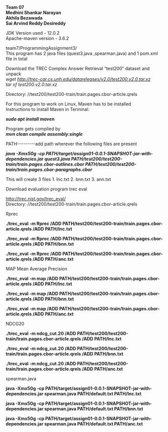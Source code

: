 **Team 07  
Medhini Shankar Narayan  
Akhila Bezawada  
Sai Arvind Reddy Desireddy**  


JDK Version used - 12.0.2  
Apache-maven version - 3.6.2  

team7/ProgrammingAssignment3/  
This program has 2 java files (quest3.java ,spearman.java) and 1 pom.xml file in total   


Download the TREC Complex Answer Retrieval “test200“ dataset and unpack  
*wget http://trec-car.cs.unh.edu/datareleases/v2.0/test200.v2.0.tar.xz  
tar xf test200.v2.0.tar.xz*  

Directory: //test200/test200-train/train.pages.cbor-article.qrels

For this program to work on Linux, Maven has to be installed  
Instructions to install Maven in Terminal:

***sudo apt install maven***

Program gets complied by  
***mvn clean compile assembly:single***

PATH---------add path wherever the following files are present

***java -Xmx50g -cp PATH/target/assign01-0.0.1-SNAPSHOT-jar-with-dependencies.jar quest3.java PATH/test200/test200-train/train.pages.cbor-outlines.cbor PATH/test200/test200-train/train.pages.cbor-paragraphs.cbor***


This will create 3 files 1. lnc.txt 2. bnn.txt 3. ann.txt



Download evaluation program trec eval 

http://trec.nist.gov/trec_eval/  
Directory: //test200/test200-train/train.pages.cbor-article.qrels

Rprec

**./trec_eval -m Rprec /ADD PATH/test200/test200-train/train.pages.cbor-article.qrels /ADD PATH/lnc.txt**

**./trec_eval -m Rprec /ADD PATH/test200/test200-train/train.pages.cbor-article.qrels /ADD PATH/bnn.txt**

**./trec_eval -m Rprec /ADD PATH/test200/test200-train/train.pages.cbor-article.qrels /ADD PATH/anc.txt**



MAP Mean Average Precision

**./trec_eval -m map /ADD PATH/test200/test200-train/train.pages.cbor-article.qrels /ADD PATH/lnc.txt**

**./trec_eval -m map /ADD PATH/test200/test200-train/train.pages.cbor-article.qrels /ADD PATH/bnn.txt**

**./trec_eval -m map /ADD PATH/test200/test200-train/train.pages.cbor-article.qrels /ADD PATH/anc.txt**



NDCG20

**./trec_eval -m ndcg_cut.20 /ADD PATH/test200/test200-train/train.pages.cbor-article.qrels /ADD PATH/lnc.txt**

**./trec_eval -m ndcg_cut.20 /ADD PATH/test200/test200-train/train.pages.cbor-article.qrels /ADD PATH/bnn.txt**

**./trec_eval -m ndcg_cut.20 /ADD PATH/test200/test200-train/train.pages.cbor-article.qrels /ADD PATH/anc.txt**



spearman.java

**java -Xmx50g -cp PATH/target/assign01-0.0.1-SNAPSHOT-jar-with-dependencies.jar spearman.java PATH/default.txt PATH/lnc.txt**

**java -Xmx50g -cp PATH/target/assign01-0.0.1-SNAPSHOT-jar-with-dependencies.jar spearman.java PATH/default.txt PATH/bnn.txt**

**java -Xmx50g -cp PATH/target/assign01-0.0.1-SNAPSHOT-jar-with-dependencies.jar spearman.java PATH/default.txt PATH/anc.txt**







